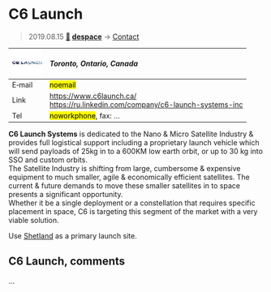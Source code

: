 # C6 Launch
> 2019.08.15 **[🚀](../index/index.md) [despace](index.md)** → [Contact](contact.md)

|[![](f/contact/c/c6_launch_logo1_thumb.jpg)](f/contact/c/c6_launch_logo1.png)|*Toronto, Ontario, Canada*|
|:--|:--|
|E‑mail| <mark>noemail</mark> |
|Link| <https://www.c6launch.ca/><br> <https://ru.linkedin.com/company/c6-launch-systems-inc> |
|Tel| <mark>noworkphone</mark>, fax: … |

**C6 Launch Systems** is dedicated to the Nano & Micro Satellite Industry & provides full logistical support including a proprietary launch vehicle which will send payloads of 25kg in to a 600KM low earth orbit, or up to 30 kg into SSO and custom orbits.  
The Satellite Industry is shifting from large, cumbersome & expensive equipment to much smaller, agile & economically efficient satellites. The current & future demands to move these smaller satellites in to space presents a significant opportunity.  
Whether it be a single deployment or a constellation that requires specific placement in space, C6 is targeting this segment of the market with a very viable solution.

Use [Shetland](shetland_sc.md) as a primary launch site.


<p style="page-break-after:always"> </p>

## C6 Launch, comments

…

